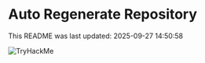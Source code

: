 # Auto Regenerate Repository

This README was last updated: 2025-09-27 14:50:58

 ![TryHackMe](https://tryhackme.com/badge/533634)